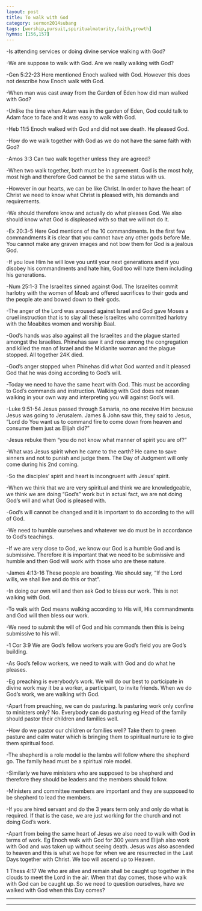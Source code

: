 ```yaml
---
layout: post
title: To walk with God
category: sermon2014subang
tags: [worship,pursuit,spiritualmaturity,faith,growth]
hymns: [156,157]
---
```

-Is attending services or doing divine service walking with God?

-We are suppose to walk with God. Are we really walking with God?

-Gen 5:22-23 Here mentioned Enoch walked with God. However this does not describe how Enoch walk with God.

-When man was cast away from the Garden of Eden how did man walked with God?

-Unlike the time when Adam was in the garden of Eden, God could talk to Adam face to face and it was easy to walk with God.

-Heb 11:5 Enoch walked with God and did not see death. He pleased God. 

-How do we walk together with God as we do not have the same faith with God?

-Amos 3:3 Can two walk together unless they are agreed?

-When two walk together, both must be in agreement. God is the most holy, most high and therefore God cannot be the same status with us.

-However in our hearts, we can be like Christ. In order to have the heart of Christ we need to know what Christ is pleased with, his demands and requirements.

-We should therefore know and actually do what pleases God. We also should know what God is displeased with so that we will not do it. 

-Ex 20:3-5 Here God mentions of the 10 commandments. In the first few commandments it is clear that you cannot have any other gods before Me. You cannot make any graven images and not bow them for God is a jealous God.

-If you love Him he will love you until your next generations and if you disobey his commandments and hate him, God too will hate them including his generations.

-Num 25:1-3 The Israelites sinned against God. The Israelites commit harlotry with the women of Moab and offered sacrifices to their gods and the people ate and bowed down to their gods. 

-The anger of the Lord was aroused against Israel and God gave Moses a cruel instruction that is to slay all these Israelites who committed harlotry with the Moabites women and worship Baal.

-God’s hands was also against all the Israelites and the plague started amongst the Israelites. Phinehas saw it and rose among the congregation and killed the man of Israel and the Midianite woman and the plague stopped. All together 24K died.

-God’s anger stopped when Phinehas did what God wanted and it pleased God that he was doing according to God’s will.

-Today we need to have the same heart with God. This must be according to God’s commands and instruction. Walking with God does not mean walking in your own way and interpreting you will against God’s will.

-Luke 9:51-54 Jesus passed through Samaria, no one receive Him because Jesus was going to Jerusalem. James & John saw this, they said to Jesus, “Lord do You want us to command fire to come down from heaven and consume them just as Elijah did?”

-Jesus rebuke them “you do not know what manner of spirit you are of?”

-What was Jesus spirit when he came to the earth? He came to save sinners and not to punish and judge them. The Day of Judgment will only come during his 2nd coming. 

-So the disciples’ spirit and heart is incongruent with Jesus’ spirit. 

-When we think that we are very spiritual and think we are knowledgeable, we think we are doing “God’s” work but in actual fact, we are not doing God’s will and what God is pleased with. 

-God’s will cannot be changed and it is important to do according to the will of God. 

-We need to humble ourselves and whatever we do must be in accordance to God’s teachings. 

-If we are very close to God, we know our God is a  humble God and is submissive. Therefore it is important that we need to be submissive and humble and then God will work with those who are these nature.

-James 4:13-16 These people are boasting. We should say, “If the Lord wills, we shall live and do this or that”.

-In doing our own will and then ask God to bless our work. This is not walking with God. 

-To walk with God means walking according to His will, His commandments and God will then bless our work.

-We need to submit the will of God and his commands then this is being submissive to his will.

-1 Cor 3:9 We are God’s fellow workers you are God’s field you are God’s building.

-As God’s fellow workers, we need to walk with God and do what he pleases. 

-Eg preaching is everybody’s work. We will do our best to participate in divine work may it be a worker, a participant, to invite friends. When we do God’s work, we are walking with God.

-Apart from preaching, we can do pasturing. Is pasturing work only confine to ministers only? No. Everybody can do pasturing eg Head of the family should pastor their children and families well. 

-How do we pastor our children or families well? Take them to green pasture and calm water which is bringing them to spiritual nurture ie to give them spiritual food. 

-The shepherd is a role model ie the lambs will follow where the shepherd go. The family head must be a spiritual role model. 

-Similarly we have ministers who are supposed to be shepherd and therefore they should be leaders and the members should follow.

-Ministers and committee members are important and they are supposed to be shepherd to lead the members.

-If you are hired servant and do the 3 years term only and only do what is required. If that is the case, we are just working for the church and not doing God’s work.

-Apart from being the same heart of Jesus we also need to walk with God in terms of work. Eg Enoch walk with God for 300 years and Elijah also work with God and was taken up without seeing death. Jesus was also ascended to heaven and this is what we hope for when we are resurrected in the Last Days together with Christ. We too will ascend up to Heaven.

1 Thess 4:17 We who are alive and remain shall be caught up together in the clouds to meet the Lord in the air. When that day comes, those who walk with God can be caught up. So we need to question ourselves, have we walked with God when this Day comes?



----
****

